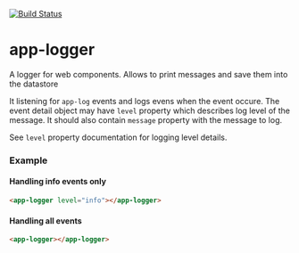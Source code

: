 [![Build Status](https://travis-ci.org/advanced-rest-client/app-logger.svg?branch=stage)](https://travis-ci.org/advanced-rest-client/app-logger)  

# app-logger

A logger for web components. Allows to print messages and save them into the datastore

It listening for `app-log` events and logs evens when the event occure.
The event detail object may have `level` property which describes log level of the message.
It should also contain `message` property with the message to log.

See `level` property documentation for logging level details.

### Example

#### Handling info events only

```html
<app-logger level="info"></app-logger>
```

#### Handling all events

```html
<app-logger></app-logger>
```

